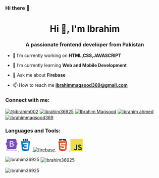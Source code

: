 ### Hi there 👋

<!--
**Ibrahim36925/Ibrahim36925** is a ✨ _special_ ✨ repository because its `README.md` (this file) appears on your GitHub profile.

Here are some ideas to get you started:

- 🔭 I’m currently working on ...
- 🌱 I’m currently learning ...
- 👯 I’m looking to collaborate on ...
- 🤔 I’m looking for help with ...
- 💬 Ask me about ...
- 📫 How to reach me: ...
- 😄 Pronouns: ...
- ⚡ Fun fact: ...
--><h1 align="center">Hi 👋, I'm Ibrahim</h1>
<h3 align="center">A passionate frontend developer from Pakistan</h3>



- 🔭 I’m currently working on **HTML,CSS,JAVASCRIPT**

- 🌱 I’m currently learning **Web and Mobile Development**

- 💬 Ask me about **Firebase**

- 📫 How to reach me **ibrahimmaqsood369@gmail.com**

<h3 align="left">Connect with me:</h3>
<p align="left">
<a href="https://codepen.io/ibrahim002" target="blank"><img align="center" src="https://raw.githubusercontent.com/rahuldkjain/github-profile-readme-generator/master/src/images/icons/Social/codepen.svg" alt="@ibrahim002" height="30" width="40" /></a>
<a href="https://twitter.com/ibrahim36925" target="blank"><img align="center" src="https://raw.githubusercontent.com/rahuldkjain/github-profile-readme-generator/master/src/images/icons/Social/twitter.svg" alt="ibrahim36925" height="30" width="40" /></a>
<a href="https://linkedin.com/in/ibrahim maqsood" target="blank"><img align="center" src="https://raw.githubusercontent.com/rahuldkjain/github-profile-readme-generator/master/src/images/icons/Social/linked-in-alt.svg" alt="Ibrahim Maqsood" height="30" width="40" /></a>
<a href="https://fb.com/ibrahim ahmed" target="blank"><img align="center" src="https://raw.githubusercontent.com/rahuldkjain/github-profile-readme-generator/master/src/images/icons/Social/facebook.svg" alt="ibrahim ahmed" height="30" width="40" /></a>
<a href="https://instagram.com/ibrahimmaqsood369" target="blank"><img align="center" src="https://raw.githubusercontent.com/rahuldkjain/github-profile-readme-generator/master/src/images/icons/Social/instagram.svg" alt="ibrahimmaqsood369" height="30" width="40" /></a>
</p>

<h3 align="left">Languages and Tools:</h3>
<p align="left"> <a href="https://getbootstrap.com" target="_blank" rel="noreferrer"> <img src="https://raw.githubusercontent.com/devicons/devicon/master/icons/bootstrap/bootstrap-plain-wordmark.svg" alt="bootstrap" width="40" height="40"/> </a> <a href="https://www.w3schools.com/css/" target="_blank" rel="noreferrer"> <img src="https://raw.githubusercontent.com/devicons/devicon/master/icons/css3/css3-original-wordmark.svg" alt="css3" width="40" height="40"/> </a> <a href="https://firebase.google.com/" target="_blank" rel="noreferrer"> <img src="https://www.vectorlogo.zone/logos/firebase/firebase-icon.svg" alt="firebase" width="40" height="40"/> </a> <a href="https://www.w3.org/html/" target="_blank" rel="noreferrer"> <img src="https://raw.githubusercontent.com/devicons/devicon/master/icons/html5/html5-original-wordmark.svg" alt="html5" width="40" height="40"/> </a> <a href="https://developer.mozilla.org/en-US/docs/Web/JavaScript" target="_blank" rel="noreferrer"> <img src="https://raw.githubusercontent.com/devicons/devicon/master/icons/javascript/javascript-original.svg" alt="javascript" width="40" height="40"/> </a> </p>

<p><img align="left" src="https://github-readme-stats.vercel.app/api/top-langs?username=ibrahim36925&show_icons=true&locale=en&layout=compact" alt="ibrahim36925" /></p>

<p>&nbsp;<img align="center" src="https://github-readme-stats.vercel.app/api?username=ibrahim36925&show_icons=true&locale=en" alt="ibrahim36925" /></p>

<p><img align="center" src="https://github-readme-streak-stats.herokuapp.com/?user=ibrahim36925&" alt="ibrahim36925" /></p>

